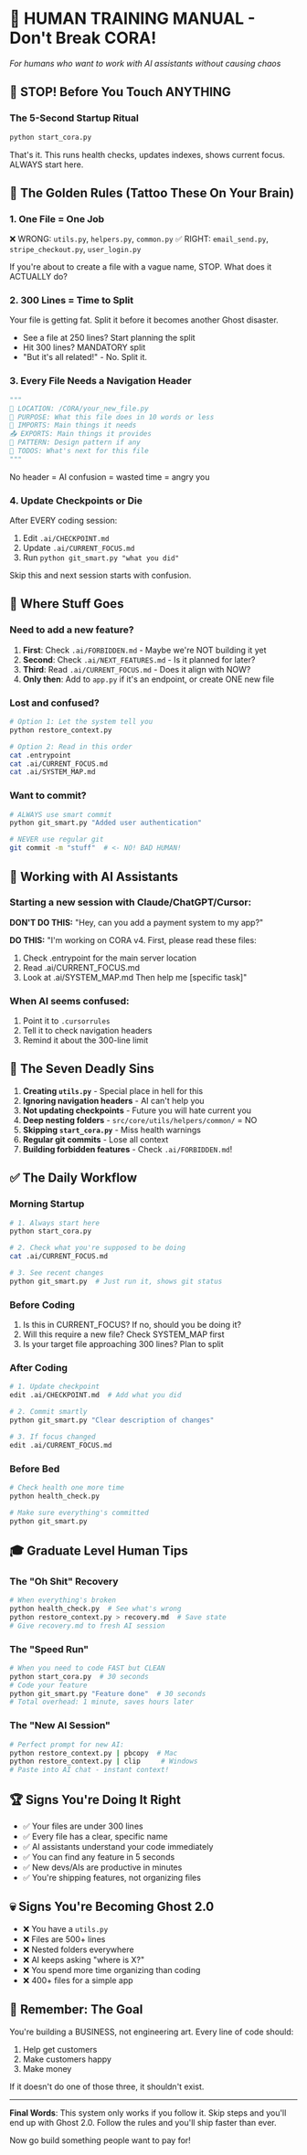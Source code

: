 # 🧑 HUMAN TRAINING MANUAL - Don't Break CORA!

*For humans who want to work with AI assistants without causing chaos*

## 🚨 STOP! Before You Touch ANYTHING

### The 5-Second Startup Ritual
```bash
python start_cora.py
```
That's it. This runs health checks, updates indexes, shows current focus. ALWAYS start here.

## 🎯 The Golden Rules (Tattoo These On Your Brain)

### 1. **One File = One Job**
❌ WRONG: `utils.py`, `helpers.py`, `common.py`
✅ RIGHT: `email_send.py`, `stripe_checkout.py`, `user_login.py`

If you're about to create a file with a vague name, STOP. What does it ACTUALLY do?

### 2. **300 Lines = Time to Split**
Your file is getting fat. Split it before it becomes another Ghost disaster.
- See a file at 250 lines? Start planning the split
- Hit 300 lines? MANDATORY split
- "But it's all related!" - No. Split it.

### 3. **Every File Needs a Navigation Header**
```python
"""
🧭 LOCATION: /CORA/your_new_file.py
🎯 PURPOSE: What this file does in 10 words or less
🔗 IMPORTS: Main things it needs
📤 EXPORTS: Main things it provides
🔄 PATTERN: Design pattern if any
📝 TODOS: What's next for this file
"""
```
No header = AI confusion = wasted time = angry you

### 4. **Update Checkpoints or Die**
After EVERY coding session:
1. Edit `.ai/CHECKPOINT.md`
2. Update `.ai/CURRENT_FOCUS.md`
3. Run `python git_smart.py "what you did"`

Skip this and next session starts with confusion.

## 📁 Where Stuff Goes

### Need to add a new feature?
1. **First**: Check `.ai/FORBIDDEN.md` - Maybe we're NOT building it yet
2. **Second**: Check `.ai/NEXT_FEATURES.md` - Is it planned for later?
3. **Third**: Read `.ai/CURRENT_FOCUS.md` - Does it align with NOW?
4. **Only then**: Add to `app.py` if it's an endpoint, or create ONE new file

### Lost and confused?
```bash
# Option 1: Let the system tell you
python restore_context.py

# Option 2: Read in this order
cat .entrypoint
cat .ai/CURRENT_FOCUS.md
cat .ai/SYSTEM_MAP.md
```

### Want to commit?
```bash
# ALWAYS use smart commit
python git_smart.py "Added user authentication"

# NEVER use regular git
git commit -m "stuff"  # <- NO! BAD HUMAN!
```

## 🤖 Working with AI Assistants

### Starting a new session with Claude/ChatGPT/Cursor:

**DON'T DO THIS:**
"Hey, can you add a payment system to my app?"

**DO THIS:**
"I'm working on CORA v4. First, please read these files:
1. Check .entrypoint for the main server location
2. Read .ai/CURRENT_FOCUS.md
3. Look at .ai/SYSTEM_MAP.md
Then help me [specific task]"

### When AI seems confused:
1. Point it to `.cursorrules`
2. Tell it to check navigation headers
3. Remind it about the 300-line limit

## 🚫 The Seven Deadly Sins

1. **Creating `utils.py`** - Special place in hell for this
2. **Ignoring navigation headers** - AI can't help you
3. **Not updating checkpoints** - Future you will hate current you
4. **Deep nesting folders** - `src/core/utils/helpers/common/` = NO
5. **Skipping `start_cora.py`** - Miss health warnings
6. **Regular git commits** - Lose all context
7. **Building forbidden features** - Check `.ai/FORBIDDEN.md`!

## ✅ The Daily Workflow

### Morning Startup
```bash
# 1. Always start here
python start_cora.py

# 2. Check what you're supposed to be doing
cat .ai/CURRENT_FOCUS.md

# 3. See recent changes
python git_smart.py  # Just run it, shows git status
```

### Before Coding
1. Is this in CURRENT_FOCUS? If no, should you be doing it?
2. Will this require a new file? Check SYSTEM_MAP first
3. Is your target file approaching 300 lines? Plan to split

### After Coding
```bash
# 1. Update checkpoint
edit .ai/CHECKPOINT.md  # Add what you did

# 2. Commit smartly
python git_smart.py "Clear description of changes"

# 3. If focus changed
edit .ai/CURRENT_FOCUS.md
```

### Before Bed
```bash
# Check health one more time
python health_check.py

# Make sure everything's committed
python git_smart.py
```

## 🎓 Graduate Level Human Tips

### The "Oh Shit" Recovery
```bash
# When everything's broken
python health_check.py  # See what's wrong
python restore_context.py > recovery.md  # Save state
# Give recovery.md to fresh AI session
```

### The "Speed Run"
```bash
# When you need to code FAST but CLEAN
python start_cora.py  # 30 seconds
# Code your feature
python git_smart.py "Feature done"  # 30 seconds
# Total overhead: 1 minute, saves hours later
```

### The "New AI Session"
```bash
# Perfect prompt for new AI:
python restore_context.py | pbcopy  # Mac
python restore_context.py | clip     # Windows
# Paste into AI chat - instant context!
```

## 🏆 Signs You're Doing It Right

- ✅ Your files are under 300 lines
- ✅ Every file has a clear, specific name
- ✅ AI assistants understand your code immediately
- ✅ You can find any feature in 5 seconds
- ✅ New devs/AIs are productive in minutes
- ✅ You're shipping features, not organizing files

## 💀 Signs You're Becoming Ghost 2.0

- ❌ You have a `utils.py`
- ❌ Files are 500+ lines
- ❌ Nested folders everywhere
- ❌ AI keeps asking "where is X?"
- ❌ You spend more time organizing than coding
- ❌ 400+ files for a simple app

## 🎯 Remember: The Goal

You're building a BUSINESS, not engineering art. Every line of code should:
1. Help get customers
2. Make customers happy
3. Make money

If it doesn't do one of those three, it shouldn't exist.

---

**Final Words**: This system only works if you follow it. Skip steps and you'll end up with Ghost 2.0. Follow the rules and you'll ship faster than ever.

Now go build something people want to pay for!